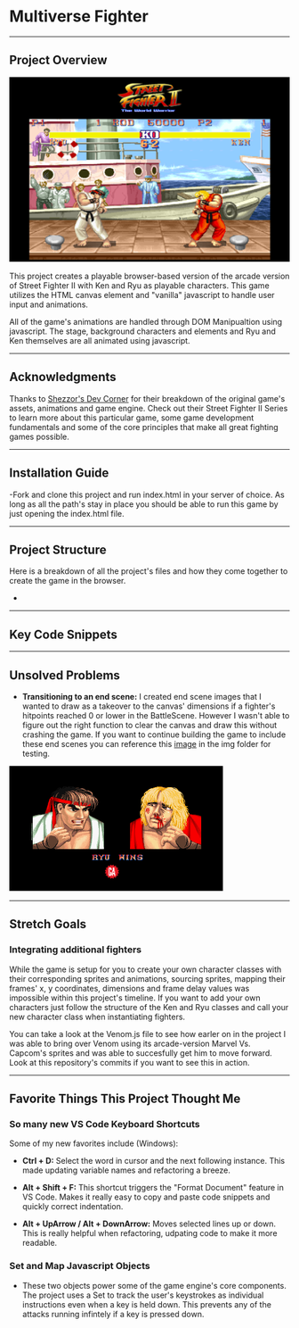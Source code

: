 # Multiverse Fighter

---

## Project Overview

![GameOverview](img\docs\game-overview.png)

This project creates a playable browser-based version of the arcade version of Street Fighter II with Ken and Ryu as playable characters. This game utilizes the HTML canvas element and "vanilla" javascript to handle user input and animations.

All of the game's animations are handled through DOM Manipualtion using javascript. The stage, background characters and elements and Ryu and Ken themselves are all animated using javascript.

---

## Acknowledgments

Thanks to [Shezzor's Dev Corner](https://www.youtube.com/channel/UC6uz-Me49qF6Wq3KYqaO80g) for their breakdown of the original game's assets, animations and game engine. Check out their Street Fighter II Series to learn more about this particular game, some game development fundamentals and some of the core principles that make all great fighting games possible.

---

## Installation Guide

-Fork and clone this project and run index.html in your server of choice. As long as all the path's stay in place you should be able to run this game by just opening the index.html file.

---

## Project Structure

Here is a breakdown of all the project's files and how they come together to create the game in the browser.

-


---

## Key Code Snippets

---

## Unsolved Problems

- **Transitioning to an end scene:** I created end scene images that I wanted to draw as a takeover to the canvas' dimensions if a fighter's hitpoints reached 0 or lower in the BattleScene. However I wasn't able to figure out the right function to clear the canvas and draw this without crashing the game. If you want to continue building the game to include these end scenes you can reference this [image](img\ryu-wins-ga.png) in the img folder for testing.

![EndScene](img\ryu-wins-ga.png)

---

## Stretch Goals

### Integrating additional fighters

While the game is setup for you to create your own character classes with their corresponding sprites and animations, sourcing sprites, mapping their frames' x, y coordinates, dimensions and frame delay values was impossible within this project's timeline. If you want to add your own characters just follow the structure of the Ken and Ryu classes and call your new character class when instantiating fighters.

You can take a look at the Venom.js file to see how earler on in the project I was able to bring over Venom using its arcade-version Marvel Vs. Capcom's sprites and was able to succesfully get him to move forward. Look at this repository's commits if you want to see this in action.

---

## Favorite Things This Project Thought Me

### So many new VS Code Keyboard Shortcuts

Some of my new favorites include (Windows):

- **Ctrl + D:** Select the word in cursor and the next following instance. This made updating variable names and refactoring a breeze.

- **Alt + Shift + F:** This shortcut triggers the "Format Document" feature in VS Code. Makes it really easy to copy and paste code snippets and quickly correct indentation.

- **Alt + UpArrow / Alt + DownArrow:** Moves selected lines up or down. This is really helpful when refactoring, udpating code to make it more readable.

### Set and Map Javascript Objects

- These two objects power some of the game engine's core components. The project uses a Set to track the user's keystrokes as individual instructions even when a key is held down. This prevents any of the attacks running infintely if a key is pressed down.
